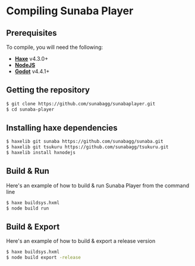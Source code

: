 # Compiling Sunaba Player

## Prerequisites

To compile, you will need the following:

- **[Haxe](https://haxe.org/)** v4.3.0+
- **[NodeJS](https://nodejs.org/en)**
- **[Godot](https://godotengine.org/)** v4.4.1+

## Getting the repository

```sh
$ git clone https://github.com/sunabagg/sunabaplayer.git
$ cd sunaba-player
```

## Installing haxe dependencies

```sh
$ haxelib git sunaba https://github.com/sunabagg/sunaba.git
$ haxelib git tsukuru https://github.com/sunabagg/tsukuru.git
$ haxelib install hxnodejs
```

## Build & Run

Here's an example of how to build & run Sunaba Player from the command line

```sh
$ haxe buildsys.hxml
$ node build run
```

## Build & Export

Here's an example of how to build & export a release version

```sh
$ haxe buildsys.hxml
$ node build export -release
```